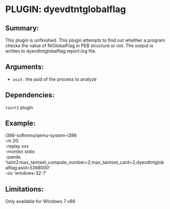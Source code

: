 PLUGIN: dyevdtntglobalflag
======


Summary:
------

This plugin is unfinished.
This plugin attempts to find out whether a program checks the value of NtGlobalFlag
in PEB structure or not.
The output is written to dyevdtntglobalflag.report.log file. 


Arguments:
---------

* `asid`	: the asid of the process to analyze


Dependencies:
------------

`taint2` plugin


Example:
-------

i386-softmmu/qemu-system-i386 \
		-m 2G \
		-replay xxx \
		-monitor stdio \
		-panda 'taint2:max_taintset_compute_number=2,max_taintset_card=2;dyevdtntglobalflag:asid=5368000' \
		-os 'windows-32-7'


Limitations:
-----------

Only available for Windows 7 x86
